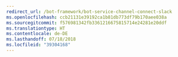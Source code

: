 ```yaml
---
redirect_url: /bot-framework/bot-service-channel-connect-slack
ms.openlocfilehash: ccb21131e39192ca1b81db773df79b170aee038a
ms.sourcegitcommit: f576981342fb3361216675815714e24281e20ddf
ms.translationtype: HT
ms.contentlocale: de-DE
ms.lasthandoff: 07/18/2018
ms.locfileid: "39304168"
---
```


